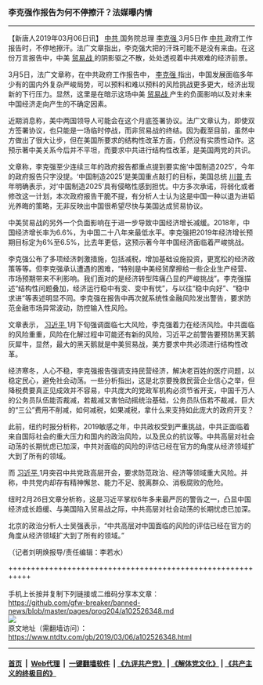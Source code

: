 ### 李克强作报告为何不停擦汗？法媒曝内情
------------------------

<div class="post_content">
 <p>
  【新唐人2019年03月06日讯】
  <a href="https://www.ntdtv.com/gb/中共.htm">
   中共
  </a>
  国务院总理
  <a href="https://www.ntdtv.com/gb/李克强.htm">
   李克强
  </a>
  3月5日作
  <a href="https://www.ntdtv.com/gb/中共.htm">
   中共
  </a>
  政府工作报告时，不停地擦汗。法广文章指出，李克强大把的汗珠可能不是没有来由。在这份万言报告中，中美
  <a href="https://www.ntdtv.com/gb/贸易战.htm">
   贸易战
  </a>
  的阴影驱之不散，处处透视着中共艰难的经济前景。
 </p>
 <p>
  3月5日，法广文章称，在中共政府工作报告中，
  <a href="https://www.ntdtv.com/gb/李克强.htm">
   李克强
  </a>
  指出，中国发展面临多年少有的国内外复杂严峻局势，可以预料和难以预料的风险挑战更多更大，经济出现新的下行压力。显然，这里是在暗示这场中美
  <a href="https://www.ntdtv.com/gb/贸易战.htm">
   贸易战
  </a>
  产生的负面影响以及对未来中国经济走向产生的不确定因素。
 </p>
 <p>
  近期消息称，美中两国领导人可能会在这个月底签署协议。法广文章认为，即使双方签署协议，也只能是一场临时停战，而非贸易战的终结。因为截至目前，虽然中方做出了很大让步，但在美国所要求的结构性改革方面，仍然没有实质性动作。这预示著中美关系今后并不平坦，而要求中共进行结构性改革，是美国两党的共识。
 </p>
 <p>
  文章称，李克强至少连续三年的政府报告都重点提到要实施‘中国制造2025’，今年的政府报告只字没提。‘中国制造2025’是美国重点敲打的目标，美国总统
  <a href="https://www.ntdtv.com/gb/川普.htm">
   川普
  </a>
  去年明确表示，对‘中国制造2025’具有侵略性感到担忧。中方多次承诺，将弱化或者修改这一计划，本次政府报告干脆不提，有分析人士认为这是中国一种以退为进韬光养晦的策略，无非反映出中国很希望尽快与美国达成贸易协议。
 </p>
 <p>
  中美贸易战的另外一个负面影响在于进一步导致中国经济增长减缓。2018年，中国经济增长率为6.6%，为中国二十八年来最低水平。李克强把2019年经济增长预期目标定为6%至6.5%，比去年更低，这预示著今年中国经济面临着严峻挑战。
 </p>
 <p>
  李克强公布了多项经济刺激措施，包括减税，增加基础设施投资，更宽松的经济政策等等。但李克强承认遭遇的困难，“特别是中美经贸摩擦给一些企业生产经营、市场预期带来不利影响。我们面对的是经济转型阵痛凸显的严峻挑战”。李克强描述“结构性问题叠加，经济运行稳中有变、变中有忧”，与以往“稳中向好”、“稳中求进”等表述明显不同。李克强在报告中再次就系统性金融风险发出警告，要求防范金融市场异常波动，防控输入性风险。
 </p>
 <p>
  文章表示，
  <a href="https://www.ntdtv.com/gb/习近平.htm">
   习近平
  </a>
  1月下旬强调面临七大风险，李克强着力在经济风险。中共面临的风险重重，风险在化解过程中可能还有新的风险，习近平之前警告要预防黑天鹅灰犀牛，显然，最大的黑天鹅就是中美贸易战，美方要求中共必须进行结构性改革。
 </p>
 <p>
  经济寒冬，人心不稳，李克强报告强调支持民营经济，解决老百姓的医疗问题，以稳定民心，避免社会动荡。一些分析指出，这是北京要挽救民营企业信心之举，但降税费要真正见成效并不容易，中共庞大的党政军机构必须节省开支，中国千万人的公务员队伍能否裁减，若裁减又害怕动摇统治基础，公务员队伍若不裁减，巨大的“三公”费用不削减，如何减税，如果减税，拿什么来支持如此庞大的政府开支？
 </p>
 <p>
  此前，纽约时报分析称，2019敏感之年，中共政权受到严重挑战，中共正面临着来自国际社会的重大压力和国内的政治风险，以及民众的抗议等。中共高层对社会动荡的长期忧虑已加深，中共对面临的风险的评估已经在官方的角度从经济领域扩大到了所有的领域。
 </p>
 <p>
  而
  <a href="https://www.ntdtv.com/gb/习近平.htm">
   习近平
  </a>
  1月突召中共党政高层开会，要求防范政治、经济等领域重大风险。并称，中共党内却存有精神懈怠、能力不足、脱离群众、消极腐败的危险。
 </p>
 <p>
  纽时2月26日文章分析称，这是习近平掌权6年多来最严厉的警告之一，凸显中国经济成长趋缓、与美国陷入贸易战之际，中共高层对社会动荡的长期忧虑已加深。
 </p>
 <p>
  北京的政治分析人士吴强表示，“中共高层对中国面临的风险的评估已经在官方的角度从经济领域扩大到了所有的领域。”
 </p>
 <p>
  （记者刘明焕报导/责任编辑：李若水）
 </p>
 <div class="single_ad">
 </div>
</div>

+++++++++++++++++++++++++++++++++++++++++++++++++++++++++++<br/><br/>
手机上长按并复制下列链接或二维码分享本文章：<br/>
https://github.com/gfw-breaker/banned-news/blob/master/pages/prog204/a102526348.md <br/>
<a href='https://github.com/gfw-breaker/banned-news/blob/master/pages/prog204/a102526348.md'><img src='https://github.com/gfw-breaker/banned-news/blob/master/pages/prog204/a102526348.md.png'/></a> <br/>
原文地址（需翻墙访问）：https://www.ntdtv.com/gb/2019/03/06/a102526348.html


------------------------
#### [首页](https://github.com/gfw-breaker/banned-news/blob/master/README.md) &nbsp;|&nbsp; [Web代理](https://github.com/labour-camp/helloworld) &nbsp;|&nbsp; [一键翻墙软件](https://github.com/gfw-breaker/nogfw/blob/master/README.md) &nbsp;| [《九评共产党》](https://github.com/gfw-breaker/9ping.md/blob/master/README.md#九评之一评共产党是什么) | [《解体党文化》](https://github.com/gfw-breaker/jtdwh.md/blob/master/README.md) | [《共产主义的终极目的》](https://github.com/gfw-breaker/gczydzjmd.md/blob/master/README.md)

